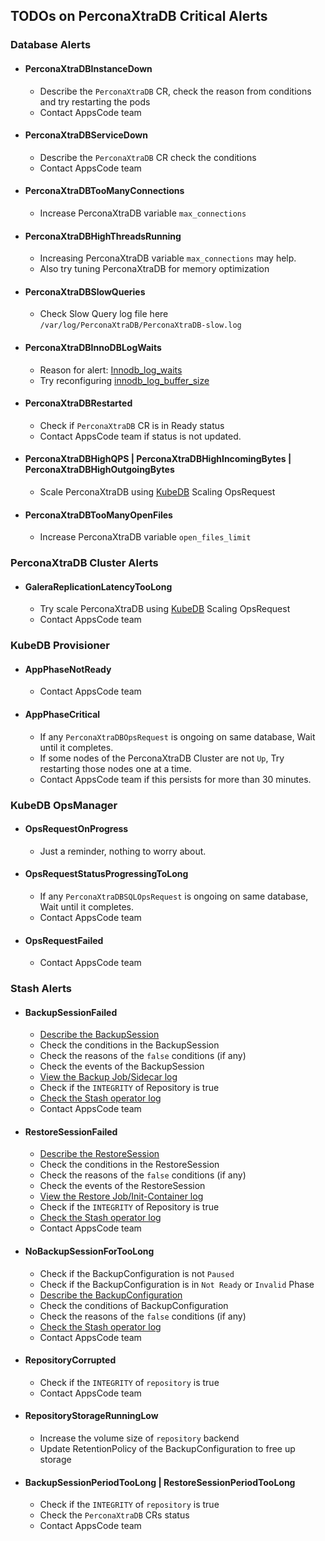 ## TODOs on PerconaXtraDB Critical Alerts

### Database Alerts

- #### PerconaXtraDBInstanceDown
  - Describe the `PerconaXtraDB` CR, check the reason from conditions and try restarting the pods
  - Contact AppsCode team
- #### PerconaXtraDBServiceDown
  - Describe the `PerconaXtraDB` CR check the conditions
  - Contact AppsCode team
- #### PerconaXtraDBTooManyConnections
  - Increase PerconaXtraDB variable `max_connections`
- #### PerconaXtraDBHighThreadsRunning
  - Increasing PerconaXtraDB variable `max_connections` may help. 
  - Also try tuning PerconaXtraDB for memory optimization
- #### PerconaXtraDBSlowQueries
  - Check Slow Query log file here `/var/log/PerconaXtraDB/PerconaXtraDB-slow.log`
- #### PerconaXtraDBInnoDBLogWaits
  - Reason for alert: [Innodb_log_waits](https://dev.mysql.com/doc/refman/8.0/en/server-status-variables.html#statvar_Innodb_log_waits)
  - Try reconfiguring [innodb_log_buffer_size](https://dev.PerconaXtraDB.com/doc/refman/8.0/en/innodb-parameters.html#sysvar_innodb_log_buffer_size)
- #### PerconaXtraDBRestarted
  - Check if `PerconaXtraDB` CR is in Ready status
  - Contact AppsCode team if status is not updated.
- #### PerconaXtraDBHighQPS | PerconaXtraDBHighIncomingBytes | PerconaXtraDBHighOutgoingBytes
  - Scale PerconaXtraDB using [KubeDB](https://kubedb.com/docs/latest/guides/perconaxtradb/) Scaling OpsRequest
- #### PerconaXtraDBTooManyOpenFiles
  - Increase PerconaXtraDB variable `open_files_limit`

### PerconaXtraDB Cluster Alerts

- #### GaleraReplicationLatencyTooLong
  - Try scale PerconaXtraDB using [KubeDB](https://kubedb.com/docs/latest/guides/perconaxtradb/) Scaling OpsRequest
  - Contact AppsCode team

### KubeDB Provisioner

- #### AppPhaseNotReady
  - Contact AppsCode team
- #### AppPhaseCritical
  - If any `PerconaXtraDBOpsRequest` is ongoing on same database, Wait until it completes.
  - If some nodes of the PerconaXtraDB Cluster are not `Up`, Try restarting those nodes one at a time.
  - Contact AppsCode team if this persists for more than 30 minutes.

### KubeDB OpsManager

- #### OpsRequestOnProgress
  - Just a reminder, nothing to worry about.
- #### OpsRequestStatusProgressingToLong
  - If any `PerconaXtraDBSQLOpsRequest` is ongoing on same database, Wait until it completes.
  - Contact AppsCode team
- #### OpsRequestFailed
  - Contact AppsCode team

### Stash Alerts
- #### BackupSessionFailed
  - [Describe the BackupSession](https://stash.run/docs/latest/guides/troubleshooting/how-to-troubleshoot/#describe-the-backupsession)
  - Check the conditions in the BackupSession
  - Check the reasons of the `false` conditions (if any)
  - Check the events of the BackupSession
  - [View the Backup Job/Sidecar log](https://stash.run/docs/latest/guides/troubleshooting/how-to-troubleshoot/#view-backup-jobsidecar-log)
  - Check if the `INTEGRITY` of Repository is true
  - [Check the Stash operator log](https://stash.run/docs/latest/guides/troubleshooting/how-to-troubleshoot/#check-stash-operator-log)
  - Contact AppsCode team
- #### RestoreSessionFailed
  - [Describe the RestoreSession](https://stash.run/docs/latest/guides/troubleshooting/how-to-troubleshoot/#describe-the-restoresession)
  - Check the conditions in the RestoreSession
  - Check the reasons of the `false` conditions (if any)
  - Check the events of the RestoreSession
  - [View the Restore Job/Init-Container log](https://stash.run/docs/latest/guides/troubleshooting/how-to-troubleshoot/#view-restore-jobinit-container-log)
  - Check if the `INTEGRITY` of Repository is true
  - [Check the Stash operator log](https://stash.run/docs/latest/guides/troubleshooting/how-to-troubleshoot/#check-stash-operator-log)
  - Contact AppsCode team
- #### NoBackupSessionForTooLong
  - Check if the BackupConfiguration is not `Paused`
  - Check if the BackupConfiguration is in `Not Ready` or `Invalid` Phase
  - [Describe the BackupConfiguration](https://stash.run/docs/latest/guides/troubleshooting/how-to-troubleshoot/#backupconfiguration-notready)
  - Check the conditions of BackupConfiguration
  - Check the reasons of the `false` conditions (if any)
  - [Check the Stash operator log](https://stash.run/docs/latest/guides/troubleshooting/how-to-troubleshoot/#check-stash-operator-log)
  - Contact AppsCode team
- #### RepositoryCorrupted
  - Check if the `INTEGRITY` of `repository` is true
  - Contact AppsCode team
- #### RepositoryStorageRunningLow
  - Increase the volume size of `repository` backend
  - Update RetentionPolicy of the BackupConfiguration to free up storage
- #### BackupSessionPeriodTooLong | RestoreSessionPeriodTooLong
  - Check if the `INTEGRITY` of `repository` is true
  - Check the `PerconaXtraDB` CRs status
  - Contact AppsCode team
